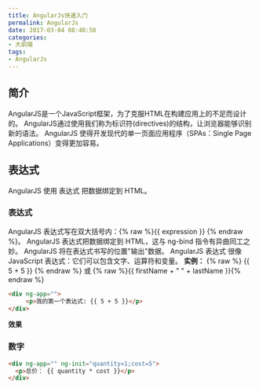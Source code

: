 ```yaml
---
title: AngularJs快速入门
permalink: AngularJs
date: 2017-03-04 08:40:58
categories:
- 大前端
tags:
- AngularJs
---
```

## 简介
 AngularJS是一个JavaScript框架，为了克服HTML在构建应用上的不足而设计的。
 AngularJS通过使用我们称为标识符(directives)的结构，让浏览器能够识别新的语法。
 AngularJS 使得开发现代的单一页面应用程序（SPAs：Single Page Applications）变得更加容易。

## 表达式
AngularJS 使用 表达式 把数据绑定到 HTML。
### 表达式
AngularJS 表达式写在双大括号内：{% raw %}{{ expression }} {% endraw %}。
AngularJS 表达式把数据绑定到 HTML，这与 ng-bind 指令有异曲同工之妙。
AngularJS 将在表达式书写的位置"输出"数据。
AngularJS 表达式 很像 JavaScript 表达式：它们可以包含文字、运算符和变量。
**实例：** {% raw %} {{ 5 + 5 }} {% endraw %} 或 {% raw %}{{ firstName + " " + lastName }}{% endraw %}
```HTML
<div ng-app="">
     <p>我的第一个表达式: {{ 5 + 5 }}</p>
</div>
```
**效果**

### 数字
```HTML
<div ng-app="" ng-init="quantity=1;cost=5">
  <p>总价： {{ quantity * cost }}</p>
</div>
```
